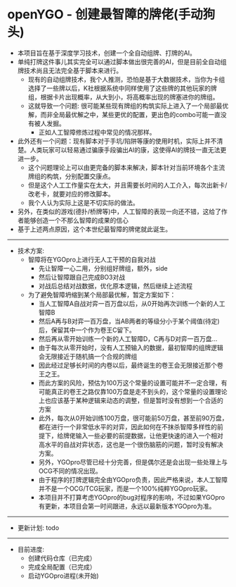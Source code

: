 # openYGO - 创建最智障的牌佬(手动狗头)

- 本项目旨在基于深度学习技术，创建一个全自动组牌、打牌的AI。
- 单纯打牌这件事儿其实完全可以通过脚本做出很完善的AI，但是目前全自动组牌技术尚且无法完全基于脚本来进行。
  - 现有的自动组牌技术，我个人推测，恐怕是基于大数据技术，当你为卡组选择了一些牌以后，K社根据系统中同样使用了这些牌的其他玩家的牌组，根据卡片出现概率，从大到小，将高概率出现的牌塞进你的牌组。
  - 这就导致一个问题: 很可能某些现有牌组的构筑实际上进入了一个局部最优解，而非全局最优解之中，某些更优的配置，更出色的combo可能一直没有被人发掘。
    - 正如人工智障修炼过程中常见的情况那样。
- 此外还有一个问题：现有脚本对于手坑/陷阱等康的使用时机，实际上并不清楚。人类玩家可以轻易通过骗康手段骗出AI的康，这使得AI的牌技一直无法更进一步。
  - 这个问题理论上可以由更完备的脚本来解决，脚本针对当前环境各个主流牌组的构筑，分别配置交康点。
  - 但是这个人工工作量实在太大，并且需要长时间的人工介入，每次出新卡/改老卡，就要对应的修改脚本。
  - 我个人认为实际上这是不切实际的做法。
- 另外，在类似的游戏(德扑/桥牌等)中，人工智障的表现一向还不错，这给了作者能够创造一个不那么智障的成果的信心
- 基于上述两点原因，这个本世纪最智障的牌佬就此诞生。
---
- 技术方案: 
  - 智障将在YGOpro上进行无人工干预的自我对战
    - 先让智障一心二用，分别组好牌组，额外，side
    - 然后让智障跟自己完成BO3对战
    - 对战后总结对战数据，优化原本逻辑，然后继续上述流程
  - 为了避免智障坍缩到某个局部最优解，暂定方案如下：
    - 当人工智障A自战对弈一百万盘以后，从0开始再次训练一个新的人工智障B
    - 然后A再与B对弈一百万盘，当AB两者的等级分小于某个阈值(待定)后，保留其中一个作为卷王C留下。
    - 然后再从零开始训练一个新的人工智障D，C再与D对弈一百万盘...
    - 由于每次从零开始时，没有人工预输入的数据，最初智障的组牌逻辑会无限接近于随机搞一个合规的牌组
    - 因此经过足够长时间的内卷以后，最终诞生的卷王会无限接近那个卷王之王。
    - 而此方案的风险，预估为100万这个常量的设置可能并不一定合理，有可能真正的卷王之路仅靠100万盘是走不到头的，这个常量的设置理论上也应该基于某种逻辑来动态的调整，但是暂时没有想到一个合适的方案
    - 此外，每次从0开始训练100万盘，很可能前50万盘，甚至前90万盘，都在进行一个非常低水平的对弈，因此如何在不抹杀智障多样性的前提下，给牌佬输入一些必要的前提数据，让他更快速的进入一个相对高水平的自战对弈状态，这也是一个很伤脑筋的问题，暂时没有解决方案。
    - 另外，YGOpro尽管已经十分完善，但是偶尔还是会出现一些处理上与OCG不同的情况出现。
    - 由于程序的打牌逻辑完全由YGOpro负责，因此严格来说，本人工智障并不是一个OCG/TCG玩家，而是一个100%纯粹YGOpro玩家。
    - 本项目并不打算考虑YGOpro的bug对程序的影响，不过如果YGOpro有更新，本项目会第一时间跟进，永远以最新版本YGOpro为准。
---
- 更新计划: todo
---
- 目前进度: 
  - 创建代码仓库（已完成）
  - 完成全局配置（已完成）
  - 启动YGOpro进程(未开始)

